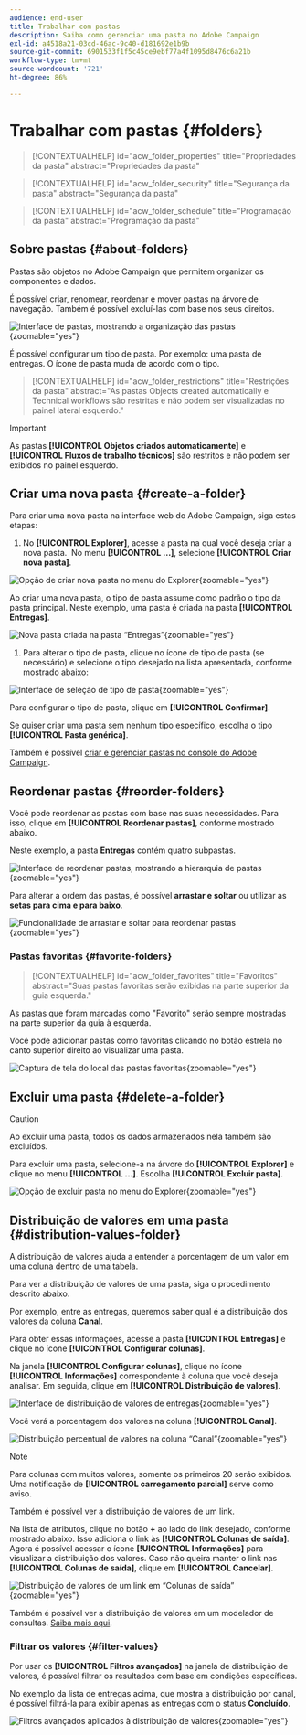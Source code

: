```yaml
---
audience: end-user
title: Trabalhar com pastas
description: Saiba como gerenciar uma pasta no Adobe Campaign
exl-id: a4518a21-03cd-46ac-9c40-d181692e1b9b
source-git-commit: 6901533f1f5c45ce9ebf77a4f1095d8476c6a21b
workflow-type: tm+mt
source-wordcount: '721'
ht-degree: 86%

---
```


# Trabalhar com pastas {#folders}

>[!CONTEXTUALHELP]
>id="acw_folder_properties"
>title="Propriedades da pasta"
>abstract="Propriedades da pasta"

>[!CONTEXTUALHELP]
>id="acw_folder_security"
>title="Segurança da pasta"
>abstract="Segurança da pasta"

>[!CONTEXTUALHELP]
>id="acw_folder_schedule"
>title="Programação da pasta"
>abstract="Programação da pasta"

## Sobre pastas {#about-folders}

Pastas são objetos no Adobe Campaign que permitem organizar os componentes e dados.

É possível criar, renomear, reordenar e mover pastas na árvore de navegação. Também é possível excluí-las com base nos seus direitos.

![Interface de pastas, mostrando a organização das pastas](assets/folders.png){zoomable="yes"}

É possível configurar um tipo de pasta. Por exemplo: uma pasta de entregas. O ícone de pasta muda de acordo com o tipo.

>[!CONTEXTUALHELP]
>id="acw_folder_restrictions"
>title="Restrições da pasta"
>abstract="As pastas Objects created automatically e Technical workflows são restritas e não podem ser visualizadas no painel lateral esquerdo."

>[!IMPORTANT]
>
>As pastas **[!UICONTROL Objetos criados automaticamente]** e **[!UICONTROL Fluxos de trabalho técnicos]** são restritos e não podem ser exibidos no painel esquerdo.


## Criar uma nova pasta {#create-a-folder}

Para criar uma nova pasta na interface web do Adobe Campaign, siga estas etapas:

1. No **[!UICONTROL Explorer]**, acesse a pasta na qual você deseja criar a nova pasta.  No menu **[!UICONTROL ...]**, selecione **[!UICONTROL Criar nova pasta]**.

![Opção de criar nova pasta no menu do Explorer](assets/folder_create.png){zoomable="yes"}

Ao criar uma nova pasta, o tipo de pasta assume como padrão o tipo da pasta principal. Neste exemplo, uma pasta é criada na pasta **[!UICONTROL Entregas]**.

![Nova pasta criada na pasta “Entregas”](assets/folder_new.png){zoomable="yes"}

1. Para alterar o tipo de pasta, clique no ícone de tipo de pasta (se necessário) e selecione o tipo desejado na lista apresentada, conforme mostrado abaixo:

![Interface de seleção de tipo de pasta](assets/folder_type.png){zoomable="yes"}

Para configurar o tipo de pasta, clique em **[!UICONTROL Confirmar]**.

Se quiser criar uma pasta sem nenhum tipo específico, escolha o tipo **[!UICONTROL Pasta genérica]**.

Também é possível [criar e gerenciar pastas no console do Adobe Campaign](https://experienceleague.adobe.com/pt-br/docs/campaign/campaign-v8/config/configuration/folders-and-views).

## Reordenar pastas {#reorder-folders}

Você pode reordenar as pastas com base nas suas necessidades. Para isso, clique em **[!UICONTROL Reordenar pastas]**, conforme mostrado abaixo.

Neste exemplo, a pasta **Entregas** contém quatro subpastas.

![Interface de reordenar pastas, mostrando a hierarquia de pastas](assets/folder-reorder.png){zoomable="yes"}

Para alterar a ordem das pastas, é possível **arrastar e soltar** ou utilizar as **setas para cima e para baixo**.

![Funcionalidade de arrastar e soltar para reordenar pastas](assets/folder-draganddrop.png){zoomable="yes"}

### Pastas favoritas {#favorite-folders}

>[!CONTEXTUALHELP]
>id="acw_folder_favorites"
>title="Favoritos"
>abstract="Suas pastas favoritas serão exibidas na parte superior da guia esquerda."

As pastas que foram marcadas como &quot;Favorito&quot; serão sempre mostradas na parte superior da guia à esquerda.

Você pode adicionar pastas como favoritas clicando no botão estrela no canto superior direito ao visualizar uma pasta.

![Captura de tela do local das pastas favoritas](assets/folders-favorite.png){zoomable="yes"}

## Excluir uma pasta {#delete-a-folder}

>[!CAUTION]
>
>Ao excluir uma pasta, todos os dados armazenados nela também são excluídos.

Para excluir uma pasta, selecione-a na árvore do **[!UICONTROL Explorer]** e clique no menu **[!UICONTROL ...]**. Escolha **[!UICONTROL Excluir pasta]**.

![Opção de excluir pasta no menu do Explorer](assets/folder_delete.png){zoomable="yes"}

## Distribuição de valores em uma pasta {#distribution-values-folder}

A distribuição de valores ajuda a entender a porcentagem de um valor em uma coluna dentro de uma tabela.

Para ver a distribuição de valores de uma pasta, siga o procedimento descrito abaixo.

Por exemplo, entre as entregas, queremos saber qual é a distribuição dos valores da coluna **Canal**.

Para obter essas informações, acesse a pasta **[!UICONTROL Entregas]** e clique no ícone **[!UICONTROL Configurar colunas]**.

Na janela **[!UICONTROL Configurar colunas]**, clique no ícone **[!UICONTROL Informações]** correspondente à coluna que você deseja analisar. Em seguida, clique em **[!UICONTROL Distribuição de valores]**.

![Interface de distribuição de valores de entregas](assets/values_deliveries.png){zoomable="yes"}

Você verá a porcentagem dos valores na coluna **[!UICONTROL Canal]**.

![Distribuição percentual de valores na coluna “Canal”](assets/values_percentage.png){zoomable="yes"}

>[!NOTE]
>
>Para colunas com muitos valores, somente os primeiros 20 serão exibidos. Uma notificação de **[!UICONTROL carregamento parcial]** serve como aviso.

Também é possível ver a distribuição de valores de um link.

Na lista de atributos, clique no botão **+** ao lado do link desejado, conforme mostrado abaixo. Isso adiciona o link às **[!UICONTROL Colunas de saída]**. Agora é possível acessar o ícone **[!UICONTROL Informações]** para visualizar a distribuição dos valores. Caso não queira manter o link nas **[!UICONTROL Colunas de saída]**, clique em **[!UICONTROL Cancelar]**.

![Distribuição de valores de um link em “Colunas de saída”](assets/values_link.png){zoomable="yes"}

Também é possível ver a distribuição de valores em um modelador de consultas. [Saiba mais aqui](../query/build-query.md#distribution-of-values-in-a-query).

### Filtrar os valores {#filter-values}

Por usar os **[!UICONTROL Filtros avançados]** na janela de distribuição de valores, é possível filtrar os resultados com base em condições específicas.

No exemplo da lista de entregas acima, que mostra a distribuição por canal, é possível filtrá-la para exibir apenas as entregas com o status **Concluído**.

![Filtros avançados aplicados à distribuição de valores](assets/values_filter.png){zoomable="yes"}
